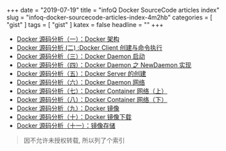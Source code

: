 +++
date = "2019-07-19"
title = "infoQ Docker SourceCode articles index"
slug = "infoq-docker-sourcecode-articles-index-4m2hb"
categories = [ "gist" ]
tags = [ "gist" ]
katex = false
headline = ""
+++

* [Docker 源码分析（一）：Docker 架构](https://www.infoq.cn/articles/docker-source-code-analysis-part1)
* [Docker 源码分析 (二) :Docker Client 创建与命令执行](https://www.infoq.cn/articles/docker-source-code-analysis-part2)
* [Docker 源码分析（三）：Docker Daemon 启动](https://www.infoq.cn/articles/docker-source-code-analysis-part3)
* [Docker 源码分析（四）：Docker Daemon 之 NewDaemon 实现](https://www.infoq.cn/articles/docker-source-code-analysis-part4)
* [Docker 源码分析（五）：Docker Server 的创建](https://www.infoq.cn/articles/docker-source-code-analysis-part5)
* [Docker 源码分析（六）：Docker Daemon 网络](https://www.infoq.cn/articles/docker-source-code-analysis-part6)
* [Docker 源码分析（七）：Docker Container 网络（上）](https://www.infoq.cn/articles/docker-source-code-analysis-part7)
* [Docker 源码分析（八）：Docker Container 网络（下）](https://www.infoq.cn/articles/docker-source-code-analysis-part8)
* [Docker 源码分析（九）：Docker 镜像](https://www.infoq.cn/articles/docker-source-code-analysis-part9)
* [Docker 源码分析（十）：Docker 镜像下载](https://www.infoq.cn/articles/docker-source-code-analysis-part10)
* [Docker 源码分析（十一）：镜像存储](https://www.infoq.cn/articles/docker-source-code-analysis-part11)

> 因不允许未授权转载, 所以列了个索引